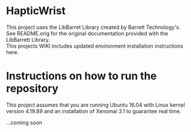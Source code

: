 # HapticWrist

This project uses the LibBarret Library created by Barrett Technology's.    
See README.orig for the original documentation provided with the LibBarrett Library.    
This projects WIKI includes updated environment installation instructions here.   

# Instructions on how to run the repository 
This project assumes that you are running Ubuntu 16.04 with Linux kernel version 4.19.89 and an installation of Xenomai 3.1 to guarantee real time.

...coming soon 
